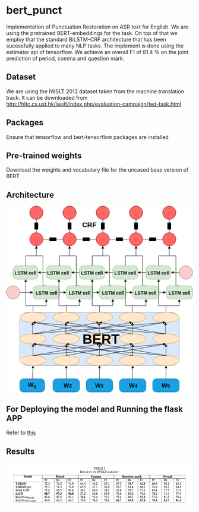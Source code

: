 # bert_punct
Implementation of Punctuation Restoration on ASR text for English. We are using the pretrained BERT-embeddings for the task. On top of that we employ that the standard BiLSTM-CRF architecture that has been sucessfully applied to many NLP tasks. The implement is done using the estimator api of tensorflow. We achieve an overall F1 of 81.4 % on the joint prediction of period, comma and question mark.

## Dataset 
We are using the IWSLT 2012 dataset taken from the machine translation track. It can be downloaded from http://hltc.cs.ust.hk/iwslt/index.php/evaluation-campaign/ted-task.html 

## Packages
Ensure that tensorflow and bert-tensorflow packages are installed

## Pre-trained weights
Download the weights and vocabulary file for the uncased base version of BERT 

## Architecture
![Screenshot](Model.png)

## For Deploying the model and Running the flask APP
Refer to [this](DEPLOY.md)

## Results
![Screenshot](Results.jpg)






